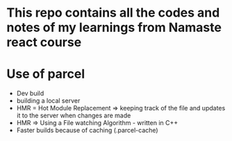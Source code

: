 # This repo contains all the codes and notes of my learnings from Namaste react course

# Use of parcel

- Dev build
- building a local server
- HMR = Hot Module Replacement => keeping track of the file and updates it to the server when changes are made
- HMR => Using a File watching Algorithm - written in C++
- Faster builds because of caching (.parcel-cache)
